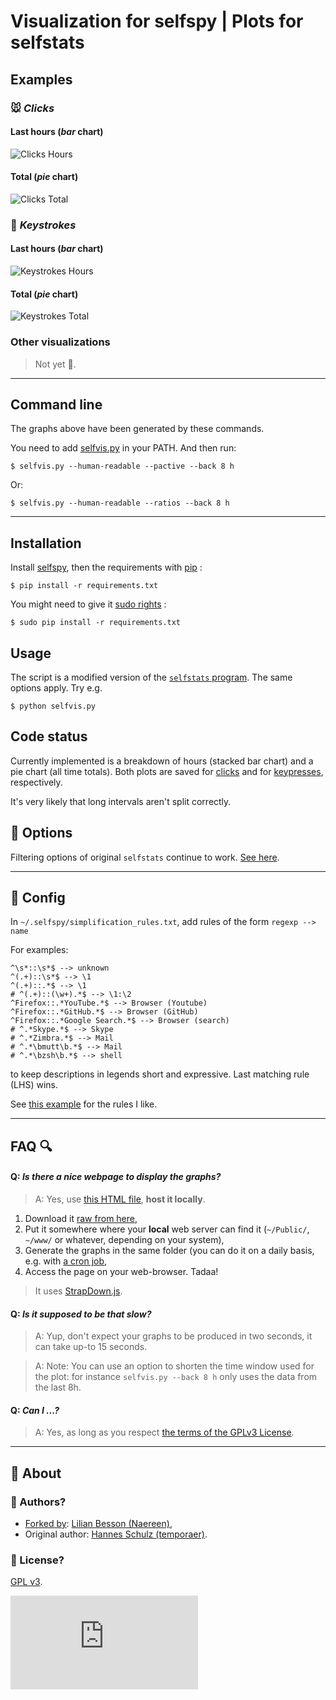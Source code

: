 # Visualization for selfspy | Plots for selfstats
## Examples
### :mouse: *Clicks*
#### Last hours (*bar* chart)
![Clicks Hours](clicks-hours.png)

#### Total (*pie* chart)
![Clicks Total](clicks-total.png)

### :musical_keyboard: *Keystrokes*
#### Last hours (*bar* chart)
![Keystrokes Hours](keystrokes-hours.png)

#### Total (*pie* chart)
![Keystrokes Total](keystrokes-total.png)

### Other visualizations
> Not yet :santa:.

----

## Command line
The graphs above have been generated by these commands.

You need to add [selfvis.py](./selfvis.py) in your PATH.
And then run:

    $ selfvis.py --human-readable --pactive --back 8 h

Or:

    $ selfvis.py --human-readable --ratios --back 8 h

----

## Installation
Install [selfspy](https://github.com/gurgeh/selfspy), then the requirements with [pip](http://www.pip-installer.org/) :

    $ pip install -r requirements.txt

You might need to give it [sudo rights](https://help.ubuntu.com/community/RootSudo) :

    $ sudo pip install -r requirements.txt

## Usage
The script is a modified version of the [`selfstats` program](https://github.com/gurgeh/selfspy#example-statistics).
The same options apply. Try e.g.

    $ python selfvis.py

## Code status
Currently implemented is a breakdown of hours (stacked bar chart) and a pie
chart (all time totals).
Both plots are saved for [clicks](clicks-total.png) and for [keypresses](keystrokes-total.png), respectively.

It's very likely that long intervals aren't split correctly.

## :wrench: Options
Filtering options of original `selfstats` continue to work.
[See here](https://github.com/gurgeh/selfspy#selfstats-reference).

----

## :memo: Config
In  `~/.selfspy/simplification_rules.txt`, add rules of the form
``regexp --> name``

For examples:

    ^\s*::\s*$ --> unknown
    ^(.+)::\s*$ --> \1
    ^(.+)::.*$ --> \1
    # ^(.+)::(\w+).*$ --> \1:\2
    ^Firefox::.*YouTube.*$ --> Browser (Youtube)
    ^Firefox::.*GitHub.*$ --> Browser (GitHub)
    ^Firefox::.*Google Search.*$ --> Browser (search)
    # ^.*Skype.*$ --> Skype
    # ^.*Zimbra.*$ --> Mail
    # ^.*\bmutt\b.*$ --> Mail
    # ^.*\bzsh\b.*$ --> shell

to keep descriptions in legends short and expressive.
Last matching rule (LHS) wins.

See [this example](./simplification_rules.txt) for the rules I like.

----

## FAQ :mag:
#### Q: *Is there a nice webpage to display the graphs?*
> A: Yes, use [this HTML file](./selfvis.html), **host it locally**.

1. Download it [raw from here](https://cdn.rawgit.com/Naereen/selfspy-vis/master/selfvis.html),
2. Put it somewhere where your **local** web server can find it (``~/Public/``, ``~/www/`` or whatever, depending on your system),
3. Generate the graphs in the same folder (you can do it on a daily basis, e.g. with [a cron job](https://help.ubuntu.com/community/CronHowto),
4. Access the page on your web-browser. Tadaa!

> It uses [StrapDown.js](https://github.com/Naereen/StrapDown.js).

#### Q: *Is it supposed to be that slow?*
> A: Yup, don't expect your graphs to be produced in two seconds, it can take up-to 15 seconds.

> A: Note: You can use an option to shorten the time window used for the plot: for instance ``selfvis.py --back 8 h`` only uses the data from the last 8h.

#### Q: *Can I ...?*
> A: Yes, as long as you respect [the terms of the GPLv3 License](./LICENSE).

----

## :information_desk_person: About
### :pencil: Authors?
- [Forked by](https://github.com/Naereen/selfspy-vis/): [Lilian Besson (Naereen)](https://github.com/Naereen/),
- Original author: [Hannes Schulz (temporaer)](https://github.com/temporaer/selfspy-vis).

### :scroll: License?
[GPL v3](./LICENSE).

[![Analytics](https://ga-beacon.appspot.com/UA-38514290-17/github.com/Naereen/selfspy-vis/README.md?pixel)](https://github.com/Naereen/selfspy-vis/)
